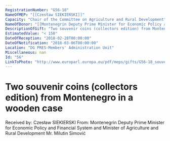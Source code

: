 ```yaml
---
RegistrationNumber: "G56-18"
NameOfMEP: "[[Czesław SIEKIERSKI]]"
Capacity: "Chair of the Committee on Agriculture and Rural Development"
NameOfDonor: "[[Montenegrin Deputy Prime Minister for Economic Policy and Financial System and Minister of Agriculture and Rural Development Mr. Milutin Simović]]"
DescriptionOfGift: "Two souvenir coins (collectors edition) from Montenegro in a wooden case"
EstimatedValue: "< 150"
DateOfReception: "2018-02-28T00:00:00"
DateOfNotification: "2018-03-06T00:00:00"
Location: "DG PRES-Members' Administration Unit"
Miscellaneous: nan
Id: "56"
LinkToPhoto: "http://www.europarl.europa.eu/pdf/meps/gifts/G56-18_souvenir_coins.JPG#"
---
```


# Two souvenir coins (collectors edition) from Montenegro in a wooden case

Received by: Czesław SIEKIERSKI
From: Montenegrin Deputy Prime Minister for Economic Policy and Financial System and Minister of Agriculture and Rural Development Mr. Milutin Simović
